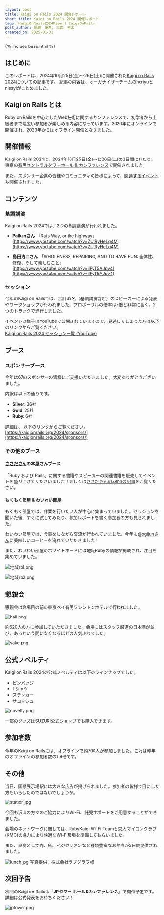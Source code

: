 ```yaml
---
layout: post
title: Kaigi on Rails 2024 開催レポート
short_title: Kaigi on Rails 2024 開催レポート
tags: KaigiOnRails2024Report KaigiOnRails
post_author: 堀越　優希, 大西　裕太
created_on: 2025-01-31
---
```

{% include base.html %}

## はじめに
このレポートは、2024年10月25日(金)〜26日(土)に開催された[Kaigi on Rails 2024](https://kaigionrails.org/2024/)についての記事です。
記事の内容は、オーガナイザーチームのhoriyuとnissyiがまとめました。

## Kaigi on Rails とは
Ruby on Railsを中心としたWeb技術に関するカンファレンスで、初学者から上級者まで幅広い参加者が楽しめる内容になっています。2020年にオンラインで開催され、2023年からはオフライン開催となりました。

## 開催情報
Kaigi on Rails 2024は、2024年10月25日(金)〜と26日(土)の2日間にわたり、東京の[有明セントラルタワーホール & カンファレンス](https://ariake-hall.jp/)で開催されました。

また、スポンサー企業の皆様やコミュニティの皆様によって、[関連するイベント](https://kaigionrails.org/2024/events/)も開催されました。

## コンテンツ

### 基調講演

Kaigi on Rails 2024では、2つの基調講演が行われました。

- **Palkanさん**
「Rails Way, or the highway」  
  [https://www.youtube.com/watch?v=ZUtRyHeLq4M](https://www.youtube.com/watch?v=ZUtRyHeLq4M)


- **島田浩二さん**
「WHOLENESS, REPAIRING, AND TO HAVE FUN: 全体性、修復、そして楽しむこと」  
  [https://www.youtube.com/watch?v=ilFyT5AJpv4](https://www.youtube.com/watch?v=ilFyT5AJpv4)

### セッション

今年のKaigi on Railsでは、合計39名（基調講演含む）のスピーカーによる発表やワークショップが行われました。プロポーザルの倍率は5倍と非常に高く、2つのトラックで進行しました。

イベントの様子はYouTubeで公開されていますので、見逃してしまった方は以下のリンクからご覧ください。  
[Kaigi on Rails 2024 セッション一覧 (YouTube)](https://www.youtube.com/watch?v=ZUtRyHeLq4M&list=PLiBdJz0juoHC9hBr_Cce38yX4ANimvLOK)

## ブース

### スポンサーブース
今年は67のスポンサーの皆様にご支援いただきました。大変ありがとうございました。

内訳は以下の通りです。
- **Silver**: 36社
- **Gold**: 25社
- **Ruby**: 6社  

詳細は、 以下のリンクからご覧ください。  
[https://kaigionrails.org/2024/sponsors/](https://kaigionrails.org/2024/sponsors/)

### その他のブース
#### [ささださん](https://x.com/_ko1)の本屋さんブース
「Ruby および Rails」に関する書籍やスピーカーの関連書籍を販売してイベントを盛り上げてくださいました！詳しくは[ささださんのZennの記事](https://zenn.dev/ko1/articles/bf47077f40d793)をご覧ください。

#### もくもく部屋 & わいわい部屋
もくもく部屋では、作業を行いたい人が中心に集まっていました。セッションを聞いた後、すぐに試してみたり、参加レポートを書く参加者の方も見られました。

わいわい部屋では、食事をしながら交流が行われていました。今年も[@ogijunさん](https://x.com/ogijun)に美味しいコーヒーを淹れていただきました！

また、わいわい部屋のホワイトボードには地域Rubyの情報が掲載され、注目を集めていました。

![地域rb1.png]({{base}}{{site.baseurl}}/images/0065-KaigiOnRails2024Report/地域rb2.png)

![地域rb2.png]({{base}}{{site.baseurl}}/images/0065-KaigiOnRails2024Report/地域rb2.png)


## 懇親会

懇親会は会場目の前の東京ベイ有明ワシントンホテルで行われました。

![hall.png]({{base}}{{site.baseurl}}/images/0065-KaigiOnRails2024Report/hall.png)


約620人の方に参加していただきました。会場にはスタッフ厳選の日本酒が並び、あっという間になくなるほどの人気ぶりでした。


![sake.png]({{base}}{{site.baseurl}}/images/0065-KaigiOnRails2024Report/sake.png)


## 公式ノベルティ

Kaigi on Rails 2024の公式ノベルティは以下のラインナップでした。
- ピンバッジ
- Tシャツ
- ステッカー
- サコッシュ  

![novelty.png]({{base}}{{site.baseurl}}/images/0065-KaigiOnRails2024Report/novelty.png)

一部のグッズは[SUZURI公式ショップ](https://suzuri.jp/kaigionrails)でも購入できます。

## 参加者数

今年のKaigi on Railsには、オフラインで約700人が参加しました。これは昨年のオフラインの参加者数の1.9倍です。

## その他
当日、国際展示場駅には大きな広告が掲げられました。参加者の皆様で目にした方もいらしたのではないでしょうか。

![station.jpg]({{base}}{{site.baseurl}}/images/0065-KaigiOnRails2024Report/station.jpg)


今回も沢山の方々のご協力によりWi-Fi、託児サポートをご用意することができました。

会場のネットワークに関しては、RubyKaigi Wi-Fi Teamと京大マイコンクラブ (KMC)の協力により快適なWi-Fi環境を準備してもらいました。

また、昼食として肉、魚、ベジタリアンなど種類豊富なお弁当が2日間提供されました。

![lunch.jpg]({{base}}{{site.baseurl}}/images/0065-KaigiOnRails2024Report/lunch.jpg)
写真提供：株式会社ラブグラフ様


## 次回予告

次回のKaigi on Railsは「**JPタワー ホール&カンファレンス**」で開催予定です。詳細は公式発表をお待ちください！

![jptower.png]({{base}}{{site.baseurl}}/images/0065-KaigiOnRails2024Report/jptower.png)
